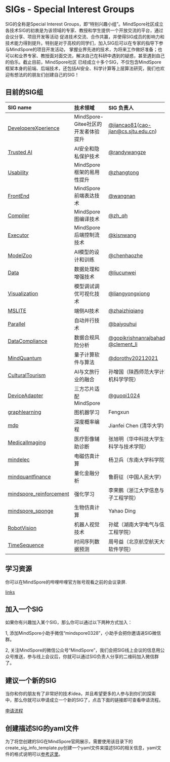 # SIGs - Special Interest Groups

SIG的全称是Special Interest Groups，即“特别兴趣小组”。MindSpore社区成立各技术SIG的初衷是为该领域的专家、教授和学生提供一个开放交流的平台，通过会议分享、项目开发等活动
促进技术交流、合作共赢，并使得SIG成员的影响力和技术能力得到提升。特别是对于高校的同学们，加入SIG后可以在专家的指导下参与MindSpore的项目开发活动，
掌握业界先进的技术，为将来工作做好准备；也可以和业界专家、教授面对面交流，解决自己在科研中遇到的疑惑，甚至遇到自己的伯乐。截止目前，MindSpore社区
已经成立十多个SIG，不仅包含MindSpore框架本身的前端、后端技术，还包括AI安全、科学计算等上层算法研究，我们也欢迎有想法的的朋友们创建自己的SIG！

## 目前的SIG组

| SIG name                                                     | 技术领域                      | SIG 负责人                                                                                                         |
|:-------------------------------------------------------------|:--------------------------|:----------------------------------------------------------------------------------------------------------------|
| [DevelopereXperience](dx/README.md)                          | MindSpore-Gitee社区的开发者体验提升 | [@jiancao81](https://gitee.com/jiancao81)(cao-jian@cs.sjtu.edu.cn)                                              |
| [Trusted AI](security/README.md)                             | AI安全和隐私保护技术               | [@randywangze](https://gitee.com/randywangze)                                                                   |
| [Usability](usability/README.md)                             | MindSpore框架的易用性提升         | [@zhangtong](https://gitee.com/tong-zhang)                                                                      |
| [FrontEnd](frontend/README.md)                               | MindSpore前端表达技术           | [@wangnan](https://gitee.com/wangnan39)                                                                         |
| [Compiler](compiler/README.md)                               | MindSpore图编译技术            | [@zh_qh](https://gitee.com/zh_qh)                                                                               |
| [Executor](executor/README.md)                               | MindSpore后端控制流技术          | [@kisnwang](https://gitee.com/kisnwang)                                                                         |
| [ModelZoo](modelzoo/README.md)                               | AI模型的设计和训练                | [@chenhaozhe](https://gitee.com/c_34)                                                                           |
| [Data](data/README.md)                                       | 数据处理和增强技术                 | [@liucunwei](https://gitee.com/liucunwei)                                                                       |
| [Visualization](visualization/README.md)                     | 模型调试调优可视化技术               | [@liangyongxiong](https://gitee.com/liangyongxiong1024)                                                         |
| [MSLITE](mslite/README.md)                                   | 端侧AI技术                    | [@zhaizhiqiang](https://gitee.com/zhaizhiqiang)                                                                 |
| [Parallel](parallel/README.md)                               | 自动并行技术                    | [@baiyouhui](https://gitee.com/bert0108)                                                                        |
| [DataCompliance](datacompliance/README.md)                   | 数据合规风险分析                  | [@gopikrishnanrajbahadur](https://gitee.com/gopikrishnanrajbahadur) [@clement_li](https://gitee.com/clement_li) |
| [MindQuantum](mindquantum/README.md)                         | 量子计算软件与算法                 | [@dorothy20212021](https://gitee.com/dorothy20212021)                                                           |
| [CulturalTourism](CulturalTourism/README.md)                 | AI与文旅行业的融合                | 孙增国（陕西师范大学计算机科学学院）                                                                                              |
| [DeviceAdapter](DeviceAdapter/README.md)                     | 三方芯片适配MindSpore           | [@guoqi1024](https://gitee.com/guoqi1024)                                                                       |
| [graphlearning](graphlearning/README.md)                     | 图机器学习                     | Fengxun                                                                                                         |
| [mdp](mdp/README.md)                                         | 深度概率编程                    | Jianfei Chen (清华大学)                                                                                             |
| [MedicalImaging](MedicalImaging/README.md)                   | 医疗影像辅助诊断                  | 张旭明（华中科技大学生命科学与技术学院）                                                                                            |
| [mindelec](mindelec/README.md)                               | 电磁仿真计算                    | 杨卫兵（东南大学科学院）                                                                                                    |
| [mindquantfinance](mindquantfinance/README.md)               | 量化金融分析                    | 鲁蔚征（中国人民大学）                                                                                                     |
| [mindspore_reinforcement](mindspore_reinforcement/README.md) | 强化学习                      | 李荣鹏（浙江大学信息与电子工程学院）                                                                                              |
| [mindspore_sponge](mindspore_sponge/README.md)               | 生物仿真计算                    | Yahao Ding                                                                                                      |
| [RobotVision](RobotVision/README.md)                         | 机器人视觉技术                   | 孙斌（湖南大学电气与信息工程学院）                                                                                               |
| [TimeSequence](TimeSequence/README.md)                       | 时间序列数据预测                  | 周号益（北京航空航天大学软件学院）                                                                                               |

## 学习资源

你可以在MindSpore的哔哩哔哩官方账号观看之前的会议录屏.

 [links](https://space.bilibili.com/526894060/channel/seriesdetail?sid=675044)

## 加入一个SIG

如果你有兴趣加入某个SIG，那么你可以通过以下两种方式加入：

1, 添加MindSpore小助手微信“mindspore0328”，小助手会把你邀请进SIG微信群。

2, 关注MindSpore的微信公众号“MindSpore”，我们会把SIG线上会议的信息用公众号推送，参与线上会议后，你就可以通过SIG负责人分享的二维码加入微信群了。

## 建议一个新的SIG

当你和你的朋友有了非常好的技术idea，并且希望更多的人参与到你们的探索中，那么你就可以申请成立一个新的SIG了，点击下面的链接即可查看申请流程。

[申请流程](https://gitee.com/mindspore/community/blob/master/sigs/dx/docs/How%20to%20build%20a%20SIG%20or%20WG_cn.md)

## 创建描述SIG的yaml文件

为了将您创建的SIG在MindSpore官网展示，需要使用该目录下的create_sig_info_template.py创建一个yaml文件来描述SIG的相关信息，yaml文件的格式说明可以[参考这里](https://gitee.com/openeuler/community/blob/master/sig/README.md)。